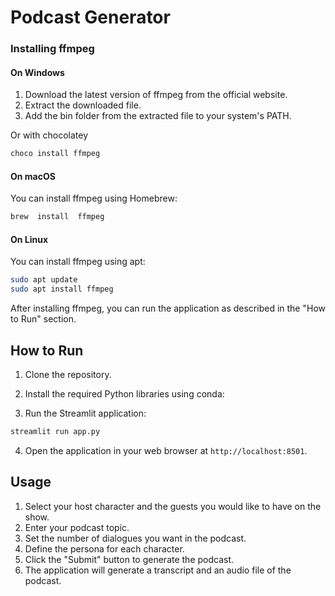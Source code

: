 # Podcast Generator


### Installing ffmpeg

#### On Windows

1.  Download the latest version of ffmpeg from the  official website.
2.  Extract the downloaded file.
3.  Add the bin folder from the extracted file to your system's PATH.
   
Or with chocolatey

```bash
choco install ffmpeg
```

#### On macOS

You can install ffmpeg using Homebrew:
```bash
brew  install  ffmpeg
```
#### On Linux

You can install ffmpeg using apt:

```bash
sudo apt update
sudo apt install ffmpeg
```

After installing ffmpeg, you can run the application as described in the "How to Run" section.
## How to Run

1. Clone the repository.
2. Install the required Python libraries using conda:

3. Run the Streamlit application:

```bash
streamlit run app.py
```

4. Open the application in your web browser at `http://localhost:8501`.

## Usage

1. Select your host character and the guests you would like to have on the show.
2. Enter your podcast topic.
3. Set the number of dialogues you want in the podcast.
4. Define the persona for each character.
5. Click the "Submit" button to generate the podcast.
6. The application will generate a transcript and an audio file of the podcast.


